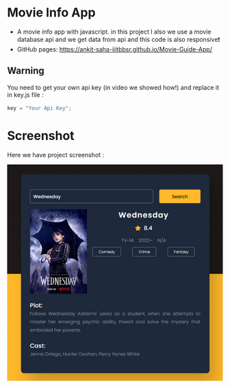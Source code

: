 # Movie Info App
- A movie info app with javascript. in this project l also we use a movie database api and we get data from api and this code is also responsive❗️
- GitHub pages: https://ankit-saha-iiitbbsr.github.io/Movie-Guide-App/

## Warning
You need to get your own api key (in video we showed how!) and replace it in key.js file :

```javascript
key = "Your Api Key";
```


# Screenshot
Here we have project screenshot :

![screenshot](screenshot.jpg)

